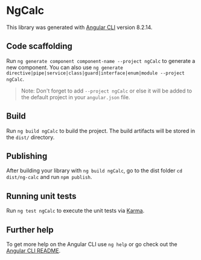 # NgCalc

This library was generated with [Angular CLI](https://github.com/angular/angular-cli) version 8.2.14.

## Code scaffolding

Run `ng generate component component-name --project ngCalc` to generate a new component. You can also use `ng generate directive|pipe|service|class|guard|interface|enum|module --project ngCalc`.
> Note: Don't forget to add `--project ngCalc` or else it will be added to the default project in your `angular.json` file. 

## Build

Run `ng build ngCalc` to build the project. The build artifacts will be stored in the `dist/` directory.

## Publishing

After building your library with `ng build ngCalc`, go to the dist folder `cd dist/ng-calc` and run `npm publish`.

## Running unit tests

Run `ng test ngCalc` to execute the unit tests via [Karma](https://karma-runner.github.io).

## Further help

To get more help on the Angular CLI use `ng help` or go check out the [Angular CLI README](https://github.com/angular/angular-cli/blob/master/README.md).
